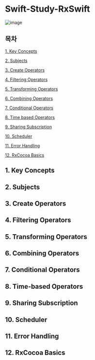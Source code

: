 Swift-Study-RxSwift
====================

![image](https://github.com/user-attachments/assets/a0d1d300-55cf-4250-b885-d4ab52322a0a)


## 목차
[1. Key Concepts](#1-key-concepts)

[2. Subjects](#2-subjects) 

[3. Create Operators](#3-create-operators)  

[4. Filtering Operators](#4-filtering-operators)  

[5. Transforming Operators](#5-transforming-operators)  

[6. Combining Operators](#6-combining-operators)  

[7. Conditional Operators](#7-conditional-operators)  

[8. Time based Operators](#8-time-based-operators)  

[9. Sharing Subscription](#9-sharing-subscription)  

[10. Scheduler](#10-scheduler)  

[11. Error Handling](#11-error-handling)  

[12. RxCocoa Basics](#12-rxcocoa-basics)  
 
## 1. Key Concepts

## 2. Subjects

## 3. Create Operators

## 4. Filtering Operators

## 5. Transforming Operators

## 6. Combining Operators

## 7. Conditional Operators

## 8. Time-based Operators

## 9. Sharing Subscription

## 10. Scheduler

## 11. Error Handling

## 12. RxCocoa Basics
